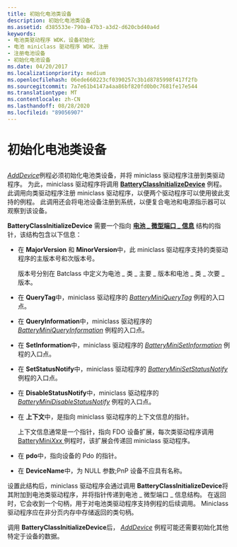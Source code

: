 ```yaml
---
title: 初始化电池类设备
description: 初始化电池类设备
ms.assetid: d385533e-790a-47b3-a3d2-d620cbd40a4d
keywords:
- 电池类驱动程序 WDK，设备初始化
- 电池 miniclass 驱动程序 WDK，注册
- 注册电池设备
- 初始化电池设备
ms.date: 04/20/2017
ms.localizationpriority: medium
ms.openlocfilehash: 06ede660223cf0390257c3b1d8785998f417f2fb
ms.sourcegitcommit: 7a7e61b4147a4aa86bf820fd0b0c7681fe17e544
ms.translationtype: MT
ms.contentlocale: zh-CN
ms.lasthandoff: 08/28/2020
ms.locfileid: "89056907"
---
```

# <a name="initializing-the-battery-class-device"></a>初始化电池类设备


## <span id="ddk_initializing_the_battery_class_device_dg"></span><span id="DDK_INITIALIZING_THE_BATTERY_CLASS_DEVICE_DG"></span>


[*AddDevice*](/windows-hardware/drivers/ddi/wdm/nc-wdm-driver_add_device)例程必须初始化电池类设备，并将 miniclass 驱动程序注册到类驱动程序。 为此，miniclass 驱动程序将调用 [**BatteryClassInitializeDevice**](/windows/desktop/api/batclass/nf-batclass-batteryclassinitializedevice) 例程。 此调用向类驱动程序注册 miniclass 驱动程序，以便两个驱动程序可以使用彼此支持的例程。 此调用还会将电池设备注册到系统，以便复合电池和电源指示器可以观察到该设备。

**BatteryClassInitializeDevice** 需要一个指向 [**电池 \_ 微型端口 \_ 信息**](/windows/desktop/api/batclass/ns-batclass-battery_miniport_info) 结构的指针，该结构包含以下信息：

-   在 **MajorVersion** 和 **MinorVersion**中，此 miniclass 驱动程序支持的类驱动程序的主版本号和次版本号。

    版本号分别在 Batclass 中定义为电池 \_ 类 \_ 主要 \_ 版本和电池 \_ 类 \_ 次要 \_ 版本。

-   在 **QueryTag**中，miniclass 驱动程序的 [*BatteryMiniQueryTag*](/windows/desktop/api/batclass/nc-batclass-bclass_query_tag_callback) 例程的入口点。

-   在 **QueryInformation**中，miniclass 驱动程序的 [*BatteryMiniQueryInformation*](/windows/desktop/api/batclass/nc-batclass-bclass_query_information_callback) 例程的入口点。

-   在 **SetInformation**中，miniclass 驱动程序的 [*BatteryMiniSetInformation*](/windows/desktop/api/batclass/nc-batclass-bclass_set_information_callback) 例程的入口点。

-   在 **SetStatusNotify**中，miniclass 驱动程序的 [*BatteryMiniSetStatusNotify*](/windows/desktop/api/batclass/nc-batclass-bclass_set_status_notify_callback) 例程的入口点。

-   在 **DisableStatusNotify**中，miniclass 驱动程序的 [*BatteryMiniDisableStatusNotify*](/windows/desktop/api/batclass/nc-batclass-bclass_disable_status_notify_callback) 例程的入口点。

-   在 **上下文**中，是指向 miniclass 驱动程序的上下文信息的指针。

    上下文信息通常是一个指针，指向 FDO 设备扩展，每次类驱动程序调用[BatteryMini*Xxx* ](/windows-hardware/drivers/ddi/_battery/)例程时，该扩展会传递回 miniclass 驱动程序。

-   在 **pdo**中，指向设备的 Pdo 的指针。

-   在 **DeviceName**中，为 NULL 参数;PnP 设备不应具有名称。

设置此结构后，miniclass 驱动程序会通过调用 **BatteryClassInitializeDevice**将其附加到电池类驱动程序，并将指针传递到电池 \_ 微型端口 \_ 信息结构。 在返回时，它会收到一个句柄，用于对电池类驱动程序支持例程的后续调用。 Miniclass 驱动程序应在非分页内存中存储返回的类句柄。

调用 **BatteryClassInitializeDevice**后， [*AddDevice*](/windows-hardware/drivers/ddi/wdm/nc-wdm-driver_add_device) 例程可能还需要初始化其他特定于设备的数据。

 


